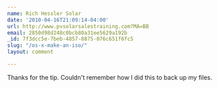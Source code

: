 ```yaml
---
name: Rich Hessler Solar
date: '2010-04-16T21:09:14-04:00'
url: http://www.pvsolarsalestraining.com?MA=BB
email: 2850d98d248c0bcb80a31ee5629a192b
_id: 7f3dcc5e-7beb-4857-8875-076c651f6fc5
slug: "/os-x-make-an-iso/"
layout: comment

---
```


Thanks for the tip. Couldn't remember how I did this to back up my files.
